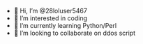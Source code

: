 - 👋 Hi, I’m @28loluser5467
- 👀 I’m interested in coding
- 🌱 I’m currently learning Python/Perl
- 💞️ I’m looking to collaborate on ddos script
